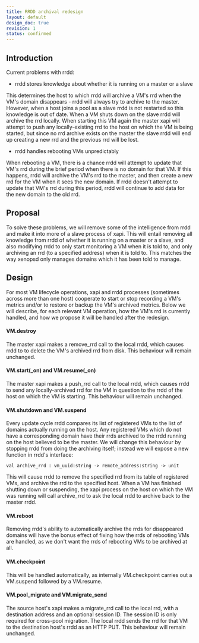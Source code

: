 ```yaml
---
title: RRDD archival redesign
layout: default
design_doc: true
revision: 1
status: confirmed
---
```


## Introduction

Current problems with rrdd:

* rrdd stores knowledge about whether it is running on a master or a slave

This determines the host to which rrdd will archive a VM's rrd when the VM's
domain disappears - rrdd will always try to archive to the master. However,
when a host joins a pool as a slave rrdd is not restarted so this knowledge is
out of date. When a VM shuts down on the slave rrdd will archive the rrd
locally. When starting this VM again the master xapi will attempt to push any
locally-existing rrd to the host on which the VM is being started, but since
no rrd archive exists on the master the slave rrdd will end up creating a new
rrd and the previous rrd will be lost.

* rrdd handles rebooting VMs unpredictably

When rebooting a VM, there is a chance rrdd will attempt to update that VM's rrd
during the brief period when there is no domain for that VM. If this happens,
rrdd will archive the VM's rrd to the master, and then create a new rrd for the
VM when it sees the new domain. If rrdd doesn't attempt to update that VM's rrd
during this period, rrdd will continue to add data for the new domain to the old
rrd.

## Proposal

To solve these problems, we will remove some of the intelligence from rrdd and
make it into more of a slave process of xapi. This will entail removing all
knowledge from rrdd of whether it is running on a master or a slave, and also
modifying rrdd to only start monitoring a VM when it is told to, and only
archiving an rrd (to a specified address) when it is told to. This matches the
way xenopsd only manages domains which it has been told to manage.

## Design

For most VM lifecycle operations, xapi and rrdd processes (sometimes across more
than one host) cooperate to start or stop recording a VM's metrics and/or to
restore or backup the VM's archived metrics. Below we will describe, for each
relevant VM operation, how the VM's rrd is currently handled, and how we propose
it will be handled after the redesign.

#### VM.destroy

The master xapi makes a remove_rrd call to the local rrdd, which causes rrdd to
to delete the VM's archived rrd from disk. This behaviour will remain unchanged.

#### VM.start(\_on) and VM.resume(\_on)

The master xapi makes a push_rrd call to the local rrdd, which causes rrdd to
send any locally-archived rrd for the VM in question to the rrdd of the host on
which the VM is starting. This behaviour will remain unchanged.

#### VM.shutdown and VM.suspend

Every update cycle rrdd compares its list of registered VMs to the list of
domains actually running on the host. Any registered VMs which do not have a
corresponding domain have their rrds archived to the rrdd running on the host
believed to be the master. We will change this behaviour by stopping rrdd from
doing the archiving itself; instead we will expose a new function in rrdd's
interface:

```
val archive_rrd : vm_uuid:string -> remote_address:string -> unit
```

This will cause rrdd to remove the specified rrd from its table of registered
VMs, and archive the rrd to the specified host. When a VM has finished shutting
down or suspending, the xapi process on the host on which the VM was running
will call archive_rrd to ask the local rrdd to archive back to the master rrdd.

#### VM.reboot

Removing rrdd's ability to automatically archive the rrds for disappeared
domains will have the bonus effect of fixing how the rrds of rebooting VMs are
handled, as we don't want the rrds of rebooting VMs to be archived at all.

#### VM.checkpoint

This will be handled automatically, as internally VM.checkpoint carries out a
VM.suspend followed by a VM.resume.

#### VM.pool_migrate and VM.migrate_send

The source host's xapi makes a migrate_rrd call to the local rrd, with a
destination address and an optional session ID. The session ID is only required
for cross-pool migration. The local rrdd sends the rrd for that VM to the
destination host's rrdd as an HTTP PUT. This behaviour will remain unchanged.
